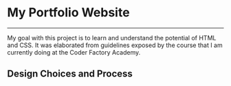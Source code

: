 # My Portfolio Website
<hr>
My goal with this project is to learn and understand the potential of HTML and CSS.
It was elaborated from guidelines exposed by the course that I am currently doing at the Coder Factory Academy.

## Design Choices and Process
